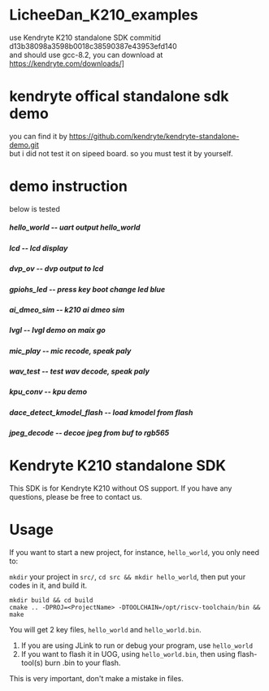 LicheeDan_K210_examples
======
use Kendryte K210 standalone SDK commitid d13b38098a3598b0018c38590387e43953efd140  
and should use gcc-8.2, you can download at https://kendryte.com/downloads/]

kendryte offical standalone sdk demo
======
you can find it by https://github.com/kendryte/kendryte-standalone-demo.git  
but i did not test it on sipeed board. so you must test it by yourself. 

demo instruction
======

below is tested

##### hello_world -- uart output hello_world
##### lcd -- lcd display
##### dvp_ov -- dvp output to lcd
##### gpiohs_led -- press key boot change led blue
##### ai_dmeo_sim -- k210 ai dmeo sim
##### lvgl -- lvgl demo on maix go
##### mic_play -- mic recode, speak paly
##### wav_test -- test wav decode, speak paly
##### kpu_conv -- kpu demo
##### dace_detect_kmodel_flash -- load kmodel from flash
##### jpeg_decode -- decoe jpeg from buf to rgb565

Kendryte K210 standalone SDK
======

This SDK is for Kendryte K210 without OS support.
If you have any questions, please be free to contact us.

# Usage

If you want to start a new project, for instance, `hello_world`, you only need to:

`mkdir` your project in `src/`, `cd src && mkdir hello_world`, then put your codes in it, and build it.

```shell
mkdir build && cd build
cmake .. -DPROJ=<ProjectName> -DTOOLCHAIN=/opt/riscv-toolchain/bin && make
```

You will get 2 key files, `hello_world` and `hello_world.bin`.

1. If you are using JLink to run or debug your program, use `hello_world`
2. If you want to flash it in UOG, using `hello_world.bin`, then using flash-tool(s) burn <ProjectName>.bin to your flash.

This is very important, don't make a mistake in files.
